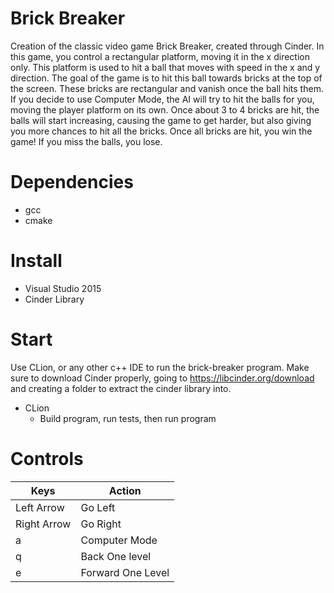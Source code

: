 # Brick Breaker

Creation of the classic video game Brick Breaker, created through
Cinder. In this game, you control a rectangular platform, moving it in the
x direction only. This platform is used to hit a ball that moves with speed
in the x and y direction. The goal of the game is to hit this ball towards
bricks at the top of the screen. These bricks are rectangular and vanish
once the ball hits them. If you decide to use Computer Mode, the AI will
try to hit the balls for you, moving the player platform on its own. Once
about 3 to 4 bricks are hit, the balls will start increasing, causing the
game to get harder, but also giving you more chances to hit all the
bricks. Once all bricks are hit, you win the game! If you miss the balls,
you lose.

# Dependencies
* gcc
* cmake


# Install
* Visual Studio 2015
* Cinder Library

# Start

Use CLion, or any other c++ IDE to run the brick-breaker program.
Make sure to download Cinder properly, going to https://libcinder.org/download
and creating a folder to extract the cinder library into.

* CLion
    * Build program, run tests, then run program
    
# Controls

Keys | Action
------------ | -------------
Left Arrow | Go Left
Right Arrow | Go Right
a | Computer Mode
q | Back One level
e | Forward One Level